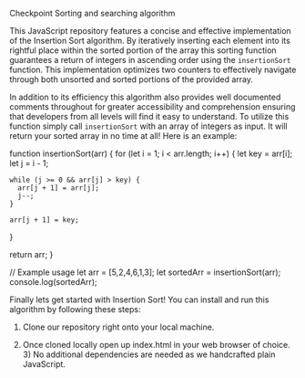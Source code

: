 Checkpoint Sorting and searching algorithm 

This JavaScript repository features a concise and effective implementation of the Insertion Sort algorithm. By iteratively inserting each element into its rightful place within the sorted portion of the array this sorting function guarantees a return of integers in ascending order using the `insertionSort` function. This implementation optimizes two counters to effectively navigate through both unsorted and sorted portions of the provided array. 


  In addition to its efficiency this algorithm also provides well documented comments throughout for greater accessibility and comprehension ensuring that developers from all levels will find it easy to understand. To utilize this function simply call `insertionSort` with an array of integers as input. It will return your sorted array in no time at all! Here is an example:
  

function insertionSort(arr) {
  for (let i = 1; i < arr.length; i++) {
    let key = arr[i];
    let j = i - 1;
    
    while (j >= 0 && arr[j] > key) {
      arr[j + 1] = arr[j];
      j--;
    }
    
    arr[j + 1] = key;
  }
  
  return arr;
}

// Example usage
let arr = [5,2,4,6,1,3];
let sortedArr = insertionSort(arr);
console.log(sortedArr);


Finally lets get started with Insertion Sort! You can install and run this algorithm by following these steps:

1) Clone our repository right onto your local machine. 

  2) Once cloned locally open up index.html in your web browser of choice. 3) No additional dependencies are needed as we handcrafted plain JavaScript. 
